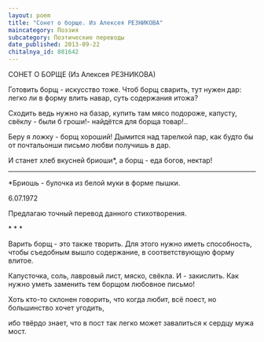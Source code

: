 ```yaml
---
layout: poem
title: "Сонет о борще. Из Алексея РЕЗНИКОВА"
maincategory: Поэзия
subcategory: Поэтические переводы
date_published: 2013-09-22
chitalnya_id: 881642
---
```




СОНЕТ О БОРЩЕ
(Из Алексея РЕЗНИКОВА)

Готовить борщ - искусство тоже.
Чтоб борщ сварить, тут нужен дар:
легко ли в форму влить навар,
суть содержания итожа?

Сходить ведь нужно на базар,
купить там мясо подороже,
капусту, свёклу - были б гроши!-
найдётся для борща товар!..

Беру я ложку - борщ хороший!
Дымится над тарелкой пар,
как будто бы от почтальонши
письмо любви получишь в дар.

И станет хлеб вкусней бриоши\*,
а борщ - еда богов, нектар!
_______________
\*Бриошь - булочка из белой муки
в форме пышки.

6.07.1972


Предлагаю точный перевод данного стихотворения.

\*     \*     \*

Варить борщ - это также творить.
Для этого нужно иметь способность,
чтобы съедобным вышло содержание,
в соответствующую форму влитое.

Капусточка, соль, лавровый лист,
мяско, свёкла. И - закислить.
Как нужно уметь заменить
тем борщом любовное письмо!

Хоть кто-то склонен говорить,
что когда любит, всё поест,
но большинство хочет угодить,

ибо твёрдо знает, что в пост
так легко может завалиться
к сердцу мужа мост.






